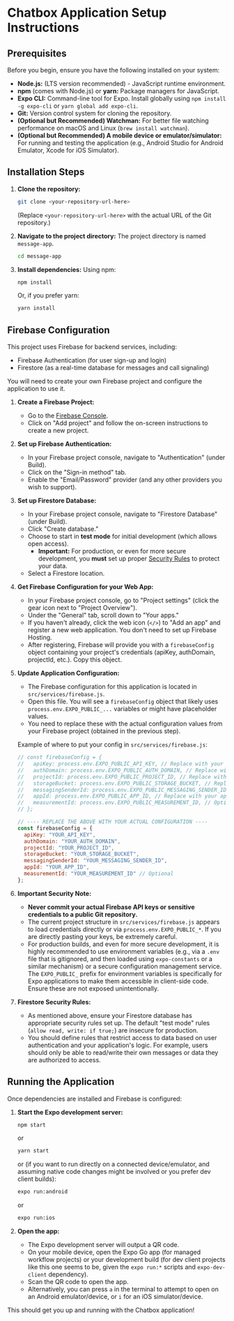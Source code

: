# Chatbox Application Setup Instructions

## Prerequisites

Before you begin, ensure you have the following installed on your system:

-   **Node.js:** (LTS version recommended) - JavaScript runtime environment.
-   **npm** (comes with Node.js) or **yarn:** Package managers for JavaScript.
-   **Expo CLI:** Command-line tool for Expo. Install globally using `npm install -g expo-cli` or `yarn global add expo-cli`.
-   **Git:** Version control system for cloning the repository.
-   **(Optional but Recommended) Watchman:** For better file watching performance on macOS and Linux (`brew install watchman`).
-   **(Optional but Recommended) A mobile device or emulator/simulator:** For running and testing the application (e.g., Android Studio for Android Emulator, Xcode for iOS Simulator).

## Installation Steps

1.  **Clone the repository:**
    ```bash
    git clone <your-repository-url-here>
    ```
    (Replace `<your-repository-url-here>` with the actual URL of the Git repository.)

2.  **Navigate to the project directory:**
    The project directory is named `message-app`.
    ```bash
    cd message-app
    ```

3.  **Install dependencies:**
    Using npm:
    ```bash
    npm install
    ```
    Or, if you prefer yarn:
    ```bash
    yarn install
    ```

## Firebase Configuration

This project uses Firebase for backend services, including:
-   Firebase Authentication (for user sign-up and login)
-   Firestore (as a real-time database for messages and call signaling)

You will need to create your own Firebase project and configure the application to use it.

1.  **Create a Firebase Project:**
    -   Go to the [Firebase Console](https://console.firebase.google.com/).
    -   Click on "Add project" and follow the on-screen instructions to create a new project.

2.  **Set up Firebase Authentication:**
    -   In your Firebase project console, navigate to "Authentication" (under Build).
    -   Click on the "Sign-in method" tab.
    -   Enable the "Email/Password" provider (and any other providers you wish to support).

3.  **Set up Firestore Database:**
    -   In your Firebase project console, navigate to "Firestore Database" (under Build).
    -   Click "Create database."
    -   Choose to start in **test mode** for initial development (which allows open access).
        -   **Important:** For production, or even for more secure development, you **must** set up proper [Security Rules](https://firebase.google.com/docs/firestore/security/get-started) to protect your data.
    -   Select a Firestore location.

4.  **Get Firebase Configuration for your Web App:**
    -   In your Firebase project console, go to "Project settings" (click the gear icon next to "Project Overview").
    -   Under the "General" tab, scroll down to "Your apps."
    -   If you haven't already, click the web icon (`</>`) to "Add an app" and register a new web application. You don't need to set up Firebase Hosting.
    -   After registering, Firebase will provide you with a `firebaseConfig` object containing your project's credentials (apiKey, authDomain, projectId, etc.). Copy this object.

5.  **Update Application Configuration:**
    -   The Firebase configuration for this application is located in `src/services/firebase.js`.
    -   Open this file. You will see a `firebaseConfig` object that likely uses `process.env.EXPO_PUBLIC_...` variables or might have placeholder values.
    -   You need to replace these with the actual configuration values from your Firebase project (obtained in the previous step).

    Example of where to put your config in `src/services/firebase.js`:
    ```javascript
    // const firebaseConfig = {
    //   apiKey: process.env.EXPO_PUBLIC_API_KEY, // Replace with your apiKey
    //   authDomain: process.env.EXPO_PUBLIC_AUTH_DOMAIN, // Replace with your authDomain
    //   projectId: process.env.EXPO_PUBLIC_PROJECT_ID, // Replace with your projectId
    //   storageBucket: process.env.EXPO_PUBLIC_STORAGE_BUCKET, // Replace with your storageBucket
    //   messagingSenderId: process.env.EXPO_PUBLIC_MESSAGING_SENDER_ID, // Replace with your messagingSenderId
    //   appId: process.env.EXPO_PUBLIC_APP_ID, // Replace with your appId
    //   measurementId: process.env.EXPO_PUBLIC_MEASUREMENT_ID, // Optional: Replace with your measurementId
    // };

    // ---- REPLACE THE ABOVE WITH YOUR ACTUAL CONFIGURATION ----
    const firebaseConfig = {
      apiKey: "YOUR_API_KEY",
      authDomain: "YOUR_AUTH_DOMAIN",
      projectId: "YOUR_PROJECT_ID",
      storageBucket: "YOUR_STORAGE_BUCKET",
      messagingSenderId: "YOUR_MESSAGING_SENDER_ID",
      appId: "YOUR_APP_ID",
      measurementId: "YOUR_MEASUREMENT_ID" // Optional
    };
    ```

6.  **Important Security Note:**
    -   **Never commit your actual Firebase API keys or sensitive credentials to a public Git repository.**
    -   The current project structure in `src/services/firebase.js` appears to load credentials directly or via `process.env.EXPO_PUBLIC_*`. If you are directly pasting your keys, be extremely careful.
    -   For production builds, and even for more secure development, it is highly recommended to use environment variables (e.g., via a `.env` file that is gitignored, and then loaded using `expo-constants` or a similar mechanism) or a secure configuration management service. The `EXPO_PUBLIC_` prefix for environment variables is specifically for Expo applications to make them accessible in client-side code. Ensure these are not exposed unintentionally.

7.  **Firestore Security Rules:**
    -   As mentioned above, ensure your Firestore database has appropriate security rules set up. The default "test mode" rules (`allow read, write: if true;`) are insecure for production.
    -   You should define rules that restrict access to data based on user authentication and your application's logic. For example, users should only be able to read/write their own messages or data they are authorized to access.

## Running the Application

Once dependencies are installed and Firebase is configured:

1.  **Start the Expo development server:**
    ```bash
    npm start
    ```
    or
    ```bash
    yarn start
    ```
    or (if you want to run directly on a connected device/emulator, and assuming native code changes might be involved or you prefer dev client builds):
    ```bash
    expo run:android
    ```
    or
    ```bash
    expo run:ios
    ```

2.  **Open the app:**
    -   The Expo development server will output a QR code.
    -   On your mobile device, open the Expo Go app (for managed workflow projects) or your development build (for dev client projects like this one seems to be, given the `expo run:*` scripts and `expo-dev-client` dependency).
    -   Scan the QR code to open the app.
    -   Alternatively, you can press `a` in the terminal to attempt to open on an Android emulator/device, or `i` for an iOS simulator/device.

This should get you up and running with the Chatbox application!
